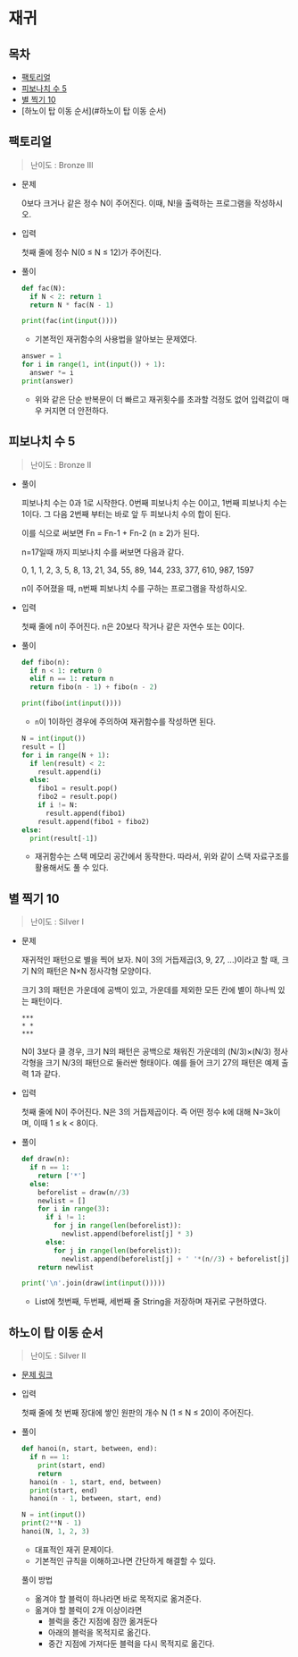 # 재귀

## 목차

* [팩토리얼](#팩토리얼)
* [피보나치 수 5](#피보나치-수-5)
* [별 찍기 10](#별-찍기-10)
* [하노이 탑 이동 순서](#하노이 탑 이동 순서)

## 팩토리얼

> 난이도 : Bronze III

* 문제

  0보다 크거나 같은 정수 N이 주어진다. 이때, N!을 출력하는 프로그램을 작성하시오.

* 입력

  첫째 줄에 정수 N(0 ≤ N ≤ 12)가 주어진다.

* 풀이

  ```python
  def fac(N):
    if N < 2: return 1
    return N * fac(N - 1)
  
  print(fac(int(input())))
  ```

  * 기본적인 재귀함수의 사용법을 알아보는 문제였다.

  ```python
  answer = 1
  for i in range(1, int(input()) + 1):
    answer *= i
  print(answer)
  ```

  * 위와 같은 단순 반복문이 더 빠르고 재귀횟수를 초과할 걱정도 없어 입력값이 매우 커지면 더 안전하다.

## 피보나치 수 5

> 난이도 : Bronze II

* 풀이

  피보나치 수는 0과 1로 시작한다. 0번째 피보나치 수는 0이고, 1번째 피보나치 수는 1이다. 그 다음 2번째 부터는 바로 앞 두 피보나치 수의 합이 된다.

  이를 식으로 써보면 Fn = Fn-1 + Fn-2 (n ≥ 2)가 된다.

  n=17일때 까지 피보나치 수를 써보면 다음과 같다.

  0, 1, 1, 2, 3, 5, 8, 13, 21, 34, 55, 89, 144, 233, 377, 610, 987, 1597

  n이 주어졌을 때, n번째 피보나치 수를 구하는 프로그램을 작성하시오.

* 입력

  첫째 줄에 n이 주어진다. n은 20보다 작거나 같은 자연수 또는 0이다.

* 풀이

  ```python
  def fibo(n):
    if n < 1: return 0
    elif n == 1: return n
    return fibo(n - 1) + fibo(n - 2)
  
  print(fibo(int(input())))
  ```

  * `n`이 1이하인 경우에 주의하여 재귀함수를 작성하면 된다.

  ```python
  N = int(input())
  result = []
  for i in range(N + 1):
    if len(result) < 2:
      result.append(i)
    else:
      fibo1 = result.pop()
      fibo2 = result.pop()
      if i != N:
        result.append(fibo1)
      result.append(fibo1 + fibo2)
  else:
    print(result[-1])
  ```

  * 재귀함수는 스택 메모리 공간에서 동작한다. 따라서, 위와 같이 스택 자료구조를 활용해서도 풀 수 있다.

## 별 찍기 10

> 난이도 : Silver I

* 문제

  재귀적인 패턴으로 별을 찍어 보자. N이 3의 거듭제곱(3, 9, 27, ...)이라고 할 때, 크기 N의 패턴은 N×N 정사각형 모양이다.

  크기 3의 패턴은 가운데에 공백이 있고, 가운데를 제외한 모든 칸에 별이 하나씩 있는 패턴이다.

  ```
  ***
  * *
  ***
  ```

  N이 3보다 클 경우, 크기 N의 패턴은 공백으로 채워진 가운데의 (N/3)×(N/3) 정사각형을 크기 N/3의 패턴으로 둘러싼 형태이다. 예를 들어 크기 27의 패턴은 예제 출력 1과 같다.

* 입력

  첫째 줄에 N이 주어진다. N은 3의 거듭제곱이다. 즉 어떤 정수 k에 대해 N=3k이며, 이때 1 ≤ k < 8이다.

* 풀이

  ```python
  def draw(n):
    if n == 1:
      return ['*']
    else:
      beforelist = draw(n//3)
      newlist = []
      for i in range(3):
        if i != 1:
          for j in range(len(beforelist)):
            newlist.append(beforelist[j] * 3)
        else:
          for j in range(len(beforelist)):
            newlist.append(beforelist[j] + ' '*(n//3) + beforelist[j])
      return newlist
  
  print('\n'.join(draw(int(input()))))
  
  ```

  * List에 첫번째, 두번째, 세번째 줄 String을 저장하며 재귀로 구현하였다.

## 하노이 탑 이동 순서

> 난이도 : Silver II

* [문제 링크](https://www.acmicpc.net/problem/11729)

* 입력

  첫째 줄에 첫 번째 장대에 쌓인 원판의 개수 N (1 ≤ N ≤ 20)이 주어진다.

* 풀이

  ```python
  def hanoi(n, start, between, end):
    if n == 1:
      print(start, end)
      return
    hanoi(n - 1, start, end, between)
    print(start, end)
    hanoi(n - 1, between, start, end)
  
  N = int(input())
  print(2**N - 1)
  hanoi(N, 1, 2, 3)
  ```

  * 대표적인 재귀 문제이다.
  * 기본적인 규칙을 이해하고나면 간단하게 해결할 수 있다.

  풀이 방법

  * 옮겨야 할 블럭이 하나라면 바로 목적지로 옮겨준다.
  * 옮겨야 할 블럭이 2개 이상이라면
    * 블럭을 중간 지점에 잠깐 옮겨둔다
    * 아래의 블럭을 목적지로 옮긴다.
    * 중간 지점에 가져다둔 블럭을 다시 목적지로 옮긴다.

  